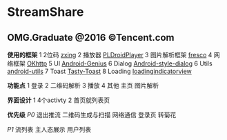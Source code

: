 # StreamShare
OMG.Graduate @2016 ©Tencent.com
----
**使用的框架**
1 2位码 [zxing](https://github.com/zxing/zxing)
2 播放器 [PLDroidPlayer](https://github.com/pili-engineering/PLDroidPlayer)
3 图片解析框架 [fresco](https://github.com/facebook/fresco)
4 网络框架 [OKhttp](https://github.com/hongyangAndroid/okhttputils)
5 UI [Android-Genius](https://github.com/qiujuer/Genius-Android)
6 Dialog [Android-style-dialog](https://github.com/avast/android-styled-dialogs)
6 Utils [android-utils](https://github.com/jingle1267/android-utils)
7 Toast [Tasty-Toast](https://github.com/yadav-rahul/TastyToast)
8 Loading [loadingindicatorview](https://github.com/81813780/AVLoadingIndicatorView)

**功能点**
1 登录
2 二维码解析
3 播放
4 其他 主页  图片解析

**界面设计**
1 4个activty
2 首页就列表页

**优先级**
*P0*
退出推流
二维码生成与扫描
网络通信
登录页
转菊花

*P1*
流列表
主人态展示
用户列表
